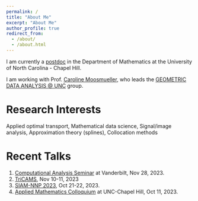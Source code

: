 ```yaml
---
permalink: /
title: "About Me"
excerpt: "About Me"
author_profile: true
redirect_from: 
  - /about/
  - /about.html
---
```

I am currently a [postdoc](https://math.unc.edu/people/postdocs/) in the Department of Mathematics at the University of North Carolina - Chapel Hill.

I am working with Prof. [Caroline Moosmueller](https://math.unc.edu/faculty-member/moosmueller-caroline/), who leads the [GEOMETRIC DATA ANALYSIS @ UNC](https://tarheels.live/cmoosm/) group. 

Research Interests
======
Applied optimal transport, Mathematical data science, Signal/image analysis, Approximation theory (splines), Collocation methods

Recent Talks
======
1. [Computational Analysis Seminar](https://my.vanderbilt.edu/cca/seminars/) at Vanderbilt, Nov 28, 2023.
2. [TriCAMS](https://services.math.duke.edu/Tricams/), Nov 10-11, 2023
3. [SIAM-NNP 2023](https://sites.google.com/view/siam-nynjpa/annual-meeting), Oct 21-22, 2023.
4. [Applied Mathematics Colloquium](https://math.unc.edu/events/applied-mathematics-colloquium/#:~:text=Applied%20Mathematics%20Colloquia%20are%20held,00%20PM%20in%20Phillips%20330) at UNC-Chapel Hill, Oct 11, 2023.






